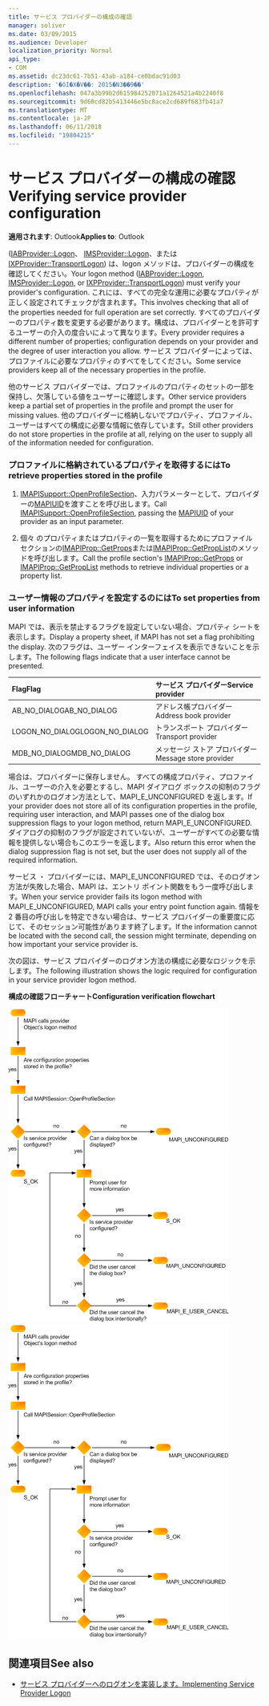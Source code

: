 ```yaml
---
title: サービス プロバイダーの構成の確認
manager: soliver
ms.date: 03/09/2015
ms.audience: Developer
localization_priority: Normal
api_type:
- COM
ms.assetid: dc23dc61-7b51-43ab-a184-ce0bdac91d03
description: '�ŏI�X�V��: 2015�N3��9��'
ms.openlocfilehash: 047a3b99b2d615984252071a1264521a4b2240f8
ms.sourcegitcommit: 9d60cd82b5413446e5bc8ace2cd689f683fb41a7
ms.translationtype: MT
ms.contentlocale: ja-JP
ms.lasthandoff: 06/11/2018
ms.locfileid: "19804215"
---
```

# <a name="verifying-service-provider-configuration"></a><span data-ttu-id="c178f-103">サービス プロバイダーの構成の確認</span><span class="sxs-lookup"><span data-stu-id="c178f-103">Verifying service provider configuration</span></span>
  
<span data-ttu-id="c178f-104">**適用されます**: Outlook</span><span class="sxs-lookup"><span data-stu-id="c178f-104">**Applies to**: Outlook</span></span> 
  
<span data-ttu-id="c178f-105">([IABProvider::Logon](iabprovider-logon.md)、 [IMSProvider::Logon](imsprovider-logon.md)、または[IXPProvider::TransportLogon](ixpprovider-transportlogon.md)) は、logon メソッドは、プロバイダーの構成を確認してください。</span><span class="sxs-lookup"><span data-stu-id="c178f-105">Your logon method ([IABProvider::Logon](iabprovider-logon.md), [IMSProvider::Logon](imsprovider-logon.md), or [IXPProvider::TransportLogon](ixpprovider-transportlogon.md)) must verify your provider's configuration.</span></span> <span data-ttu-id="c178f-106">これには、すべての完全な運用に必要なプロパティが正しく設定されてチェックが含まれます。</span><span class="sxs-lookup"><span data-stu-id="c178f-106">This involves checking that all of the properties needed for full operation are set correctly.</span></span> <span data-ttu-id="c178f-107">すべてのプロバイダーのプロパティ数を変更する必要があります。構成は、プロバイダーとを許可するユーザーの介入の度合いによって異なります。</span><span class="sxs-lookup"><span data-stu-id="c178f-107">Every provider requires a different number of properties; configuration depends on your provider and the degree of user interaction you allow.</span></span> <span data-ttu-id="c178f-108">サービス プロバイダーによっては、プロファイルに必要なプロパティのすべてをしてください。</span><span class="sxs-lookup"><span data-stu-id="c178f-108">Some service providers keep all of the necessary properties in the profile.</span></span> 

<span data-ttu-id="c178f-109">他のサービス プロバイダーでは、プロファイルのプロパティのセットの一部を保持し、欠落している値をユーザーに確認します。</span><span class="sxs-lookup"><span data-stu-id="c178f-109">Other service providers keep a partial set of properties in the profile and prompt the user for missing values.</span></span> <span data-ttu-id="c178f-110">他のプロバイダーに格納しないでプロパティ、プロファイル、ユーザーはすべての構成に必要な情報に依存しています。</span><span class="sxs-lookup"><span data-stu-id="c178f-110">Still other providers do not store properties in the profile at all, relying on the user to supply all of the information needed for configuration.</span></span>
  
### <a name="to-retrieve-properties-stored-in-the-profile"></a><span data-ttu-id="c178f-111">プロファイルに格納されているプロパティを取得するには</span><span class="sxs-lookup"><span data-stu-id="c178f-111">To retrieve properties stored in the profile</span></span>
  
1. <span data-ttu-id="c178f-112">[IMAPISupport::OpenProfileSection](imapisupport-openprofilesection.md)、入力パラメーターとして、プロバイダーの[MAPIUID](mapiuid.md)を渡すことを呼び出します。</span><span class="sxs-lookup"><span data-stu-id="c178f-112">Call [IMAPISupport::OpenProfileSection](imapisupport-openprofilesection.md), passing the [MAPIUID](mapiuid.md) of your provider as an input parameter.</span></span> 
    
2. <span data-ttu-id="c178f-113">個々 のプロパティまたはプロパティの一覧を取得するためにプロファイル セクションの[IMAPIProp::GetProps](imapiprop-getprops.md)または[IMAPIProp::GetPropList](imapiprop-getproplist.md)のメソッドを呼び出します。</span><span class="sxs-lookup"><span data-stu-id="c178f-113">Call the profile section's [IMAPIProp::GetProps](imapiprop-getprops.md) or [IMAPIProp::GetPropList](imapiprop-getproplist.md) methods to retrieve individual properties or a property list.</span></span> 
    
### <a name="to-set-properties-from-user-information"></a><span data-ttu-id="c178f-114">ユーザー情報のプロパティを設定するのには</span><span class="sxs-lookup"><span data-stu-id="c178f-114">To set properties from user information</span></span>
  
<span data-ttu-id="c178f-115">MAPI では、表示を禁止するフラグを設定していない場合、プロパティ シートを表示します。</span><span class="sxs-lookup"><span data-stu-id="c178f-115">Display a property sheet, if MAPI has not set a flag prohibiting the display.</span></span> <span data-ttu-id="c178f-116">次のフラグは、ユーザー インターフェイスを表示できないことを示します。</span><span class="sxs-lookup"><span data-stu-id="c178f-116">The following flags indicate that a user interface cannot be presented.</span></span>
  
|<span data-ttu-id="c178f-117">**Flag**</span><span class="sxs-lookup"><span data-stu-id="c178f-117">**Flag**</span></span>|<span data-ttu-id="c178f-118">**サービス プロバイダー**</span><span class="sxs-lookup"><span data-stu-id="c178f-118">**Service provider**</span></span>|
|:-----|:-----|
|<span data-ttu-id="c178f-119">AB_NO_DIALOG</span><span class="sxs-lookup"><span data-stu-id="c178f-119">AB_NO_DIALOG</span></span>  <br/> |<span data-ttu-id="c178f-120">アドレス帳プロバイダー</span><span class="sxs-lookup"><span data-stu-id="c178f-120">Address book provider</span></span>  <br/> |
|<span data-ttu-id="c178f-121">LOGON_NO_DIALOG</span><span class="sxs-lookup"><span data-stu-id="c178f-121">LOGON_NO_DIALOG</span></span>  <br/> |<span data-ttu-id="c178f-122">トランスポート プロバイダー</span><span class="sxs-lookup"><span data-stu-id="c178f-122">Transport provider</span></span>  <br/> |
|<span data-ttu-id="c178f-123">MDB_NO_DIALOG</span><span class="sxs-lookup"><span data-stu-id="c178f-123">MDB_NO_DIALOG</span></span>  <br/> |<span data-ttu-id="c178f-124">メッセージ ストア プロバイダー</span><span class="sxs-lookup"><span data-stu-id="c178f-124">Message store provider</span></span>  <br/> |
   
<span data-ttu-id="c178f-125">場合は、プロバイダーに保存しません。 すべての構成プロパティ、プロファイル、ユーザーの介入を必要とするし、MAPI ダイアログ ボックスの抑制のフラグのいずれかのログオン方法として、MAPI_E_UNCONFIGURED を返します。</span><span class="sxs-lookup"><span data-stu-id="c178f-125">If your provider does not store all of its configuration properties in the profile, requiring user interaction, and MAPI passes one of the dialog box suppression flags to your logon method, return MAPI_E_UNCONFIGURED.</span></span> <span data-ttu-id="c178f-126">ダイアログの抑制のフラグが設定されていないが、ユーザーがすべての必要な情報を提供しない場合もこのエラーを返します。</span><span class="sxs-lookup"><span data-stu-id="c178f-126">Also return this error when the dialog suppression flag is not set, but the user does not supply all of the required information.</span></span>
  
<span data-ttu-id="c178f-127">サービス ・ プロバイダーには、MAPI_E_UNCONFIGURED では、そのログオン方法が失敗した場合、MAPI は、エントリ ポイント関数をもう一度呼び出します。</span><span class="sxs-lookup"><span data-stu-id="c178f-127">When your service provider fails its logon method with MAPI_E_UNCONFIGURED, MAPI calls your entry point function again.</span></span> <span data-ttu-id="c178f-128">情報を 2 番目の呼び出しを特定できない場合は、サービス プロバイダーの重要度に応じて、そのセッション可能性があります終了します。</span><span class="sxs-lookup"><span data-stu-id="c178f-128">If the information cannot be located with the second call, the session might terminate, depending on how important your service provider is.</span></span> 
  
<span data-ttu-id="c178f-129">次の図は、サービス プロバイダーのログオン方法の構成に必要なロジックを示します。</span><span class="sxs-lookup"><span data-stu-id="c178f-129">The following illustration shows the logic required for configuration in your service provider logon method.</span></span> 
  
<span data-ttu-id="c178f-130">**構成の確認フローチャート**</span><span class="sxs-lookup"><span data-stu-id="c178f-130">**Configuration verification flowchart**</span></span>
  
<span data-ttu-id="c178f-131">![構成の確認フローチャート](media/amapi_62.gif "構成の確認フローチャート")</span><span class="sxs-lookup"><span data-stu-id="c178f-131">![Configuration verification flowchart](media/amapi_62.gif "Configuration verification flowchart")</span></span>
  
## <a name="see-also"></a><span data-ttu-id="c178f-132">関連項目</span><span class="sxs-lookup"><span data-stu-id="c178f-132">See also</span></span>

- [<span data-ttu-id="c178f-133">サービス プロバイダーへのログオンを実装します。</span><span class="sxs-lookup"><span data-stu-id="c178f-133">Implementing Service Provider Logon</span></span>](implementing-service-provider-logon.md)

